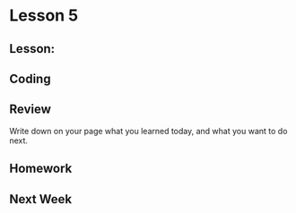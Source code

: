 # Lesson 5 

## Lesson: 

## Coding

## Review 
Write down on your page what you learned today, and what you want to do next.

## Homework

## Next Week


